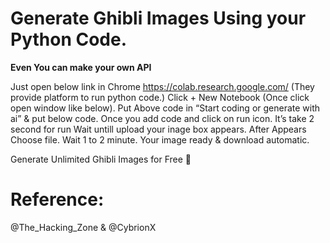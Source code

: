 # Generate Ghibli Images Using your Python Code.

**Even You can make your own API**

Just open below link in Chrome https://colab.research.google.com/ (They provide platform to run python code.)
Click + New Notebook (Once click open window like below).
Put Above code in “Start coding or generate with ai” & put below code.
Once you add code and click on run icon. It’s take 2 second for run
Wait untill upload your inage box appears.
After Appears Choose file.
Wait 1 to 2 minute. Your image ready & download automatic.

Generate Unlimited Ghibli Images for Free 🤫

# Reference: 
@The_Hacking_Zone & @CybrionX
